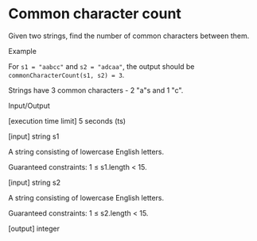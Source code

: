# Common character count

Given two strings, find the number of common characters between them.

Example

For ``s1 = "aabcc"`` and ``s2 = "adcaa"``, the output should be
``commonCharacterCount(s1, s2) = 3``.

Strings have 3 common characters - 2 "a"s and 1 "c".

Input/Output

[execution time limit] 5 seconds (ts)

[input] string s1

A string consisting of lowercase English letters.

Guaranteed constraints:
1 ≤ s1.length < 15.

[input] string s2

A string consisting of lowercase English letters.

Guaranteed constraints:
1 ≤ s2.length < 15.

[output] integer